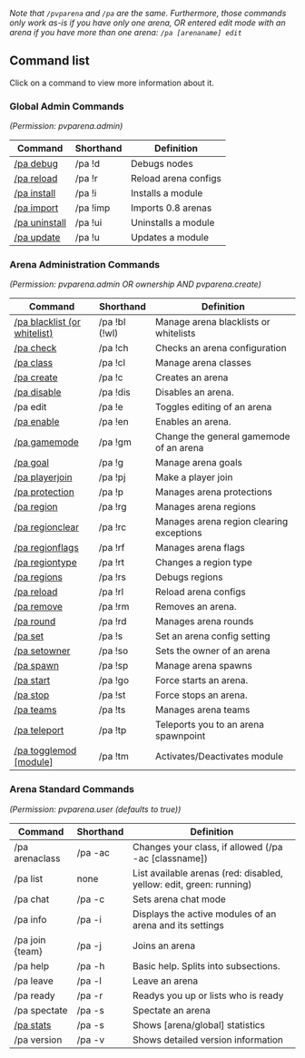 *Note that `/pvparena` and `/pa` are the same. Furthermore, those commands only work as-is if you have only one arena, OR entered edit mode with an arena if you have more than one arena:
`/pa [arenaname] edit`*

## Command list

Click on a command to view more information about it.

### Global Admin Commands
_(Permission: pvparena.admin)_

Command | Shorthand | Definition
------------- | ------------- | -------------
[/pa debug](commands/debug.md) | /pa !d | Debugs nodes
[/pa reload](commands/reload.md) | /pa !r | Reload arena configs
[/pa install](commands/install.md) | /pa !i | Installs a module
[/pa import](commands/import.md) | /pa !imp | Imports 0.8 arenas
[/pa uninstall](commands/uninstall.md) | /pa !ui | Uninstalls a module
[/pa update](commands/update.md) | /pa !u | Updates a module

### Arena Administration Commands

_(Permission: pvparena.admin OR ownership AND pvparena.create)_

Command | Shorthand | Definition
------------- | ------------- | -------------
[/pa blacklist \(or whitelist\)](commands/blacklist.md) | /pa !bl (!wl) | Manage arena blacklists or whitelists
[/pa check](commands/check.md) | /pa !ch | Checks an arena configuration
[/pa class](commands/class.md) | /pa !cl | Manage arena classes
[/pa create](commands/create.md) | /pa !c | Creates an arena
[/pa disable](commands/disable.md) | /pa !dis | Disables an arena.
/pa edit | /pa !e | Toggles editing of an arena
[/pa enable](commands/enable.md) | /pa !en | Enables an arena.
[/pa gamemode](commands/gamemode.md) | /pa !gm | Change the general gamemode of an arena
[/pa goal](commands/goal.md) | /pa !g | Manage arena goals
[/pa playerjoin](commands/playerjoin.md) | /pa !pj | Make a player join
[/pa protection](commands/protection.md) | /pa !p | Manages arena protections
[/pa region](commands/region.md) | /pa !rg | Manages arena regions
[/pa regionclear](commands/regionclear.md) | /pa !rc | Manages arena region clearing exceptions
[/pa regionflags](commands/regionflags.md) | /pa !rf | Manages arena flags
[/pa regiontype](commands/regiontype.md) | /pa !rt | Changes a region type
[/pa regions](commands/regions.md) | /pa !rs | Debugs regions | ^
[/pa reload](commands/reload.md) | /pa !rl | Reload arena configs
[/pa remove](commands/remove.md) | /pa !rm | Removes an arena.
[/pa round](commands/round.md) | /pa !rd | Manages arena rounds
[/pa set](commands/set.md) | /pa !s | Set an arena config setting
[/pa setowner](commands/setowner.md) | /pa !so | Sets the owner of an arena
[/pa spawn](commands/spawn.md) | /pa !sp | Manage arena spawns
[/pa start](commands/start.md) | /pa !go | Force starts an arena.
[/pa stop](commands/stop.md) | /pa !st | Force stops an arena.
[/pa teams](commands/teams.md) | /pa !ts | Manages arena teams
[/pa teleport](commands/teleport.md) | /pa !tp | Teleports you to an arena spawnpoint
[/pa togglemod \[module\]](commands/togglemod.md) | /pa !tm | Activates/Deactivates module

### Arena Standard Commands

_(Permission: pvparena.user (defaults to true))_

Command | Shorthand | Definition
------------- | ------------- | -------------
/pa arenaclass | /pa -ac | Changes your class, if allowed (/pa -ac [classname])
/pa list | none | List available arenas (red: disabled, yellow: edit, green: running)
/pa chat | /pa -c | Sets arena chat mode
/pa info | /pa -i | Displays the active modules of an arena and its settings
/pa join {team} | /pa -j | Joins an arena
/pa help | /pa -h | Basic help. Splits into subsections.
/pa leave | /pa -l | Leave an arena
/pa ready | /pa -r | Readys you up or lists who is ready
/pa spectate | /pa -s | Spectate an arena
[/pa stats](commands/stats.md) | /pa -s | Shows [arena/global] statistics
/pa version | /pa -v | Shows detailed version information